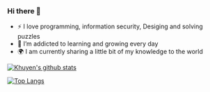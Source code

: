 ### Hi there 👋

<!--
**BillieVijo/BillieVijo** is a ✨ _special_ ✨ repository because its `README.md` (this file) appears on your GitHub profile.

Here are some ideas to get you started:

- 🔭 I’m currently working on ...
- 🌱 I’m currently learning ...
- 👯 I’m looking to collaborate on ...
- 🤔 I’m looking for help with ...
- 💬 Ask me about ...
- 📫 How to reach me: ...
- 😄 Pronouns: ...
- ⚡ Fun fact: ...
-->

- :zap: I love programming, information security, Desiging and solving puzzles
- 🌱 I’m addicted to learning and growing every day
- :earth_africa: I am currently sharing a little bit of my knowledge to the world
<!-- - 📫 How to find me:  -->
<!--   - :bulb: [Medium articles](https://medium.com/@khuyentran1476) -->
<!--   - :pencil2: [Daily Tips](https://mathdatasimplified.com/) -->
<!--   - :office: [LinkedIn](https://www.linkedin.com/in/khuyen-tran-1ab926151/) -->
<!--   - :speaker: [Podcast](https://medium.com/@theartistsofdatascience/why-we-should-be-more-like-winnie-the-pooh-khuyen-tran-on-the-artists-of-data-science-c610c91d4c14) -->

[![Khuyen's github stats](https://github-readme-stats.vercel.app/api?username=BillieVijo&count_private=true&show_icons=true&theme=radical&hide_rank=false)](https://github.com/BillieVijo/github-readme-stats)

[![Top Langs](https://github-readme-stats.vercel.app/api/top-langs/?username=BillieVijo)](https://github.com/BillieVijo/github-readme-stats)
